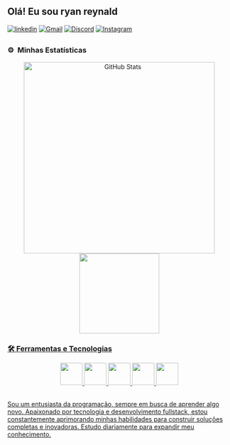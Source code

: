 
## Olá! Eu sou ryan reynald

[![linkedin](https://img.shields.io/badge/LinkedIn-0077B5?style=for-the-badge&logo=linkedin&logoColor=white)](https://www.linkedin.com/in/ryan-reynald-518073268/) [![Gmail](https://img.shields.io/badge/Gmail-D14836?style=for-the-badge&logo=gmail&logoColor=white)](https://mail.google.com/mail/u/0/?fs=1&tf=cm&source=mailto&to=ryanreynald67@gmail.com) [![Discord](https://img.shields.io/badge/Discord-7289DA?style=for-the-badge&logo=discord&logoColor=white)](https://discord.com/channels/@me) [![Instagram](https://img.shields.io/badge/Instagram-E4405F?style=for-the-badge&logo=instagram&logoColor=white)](https://www.instagram.com/eu_ryanr/)

 ##
### ⚙️ &nbsp;Minhas Estatísticas
<div align="center">
  <a href="https://github.com/RyanReynald">
  <img src="https://github-readme-stats.vercel.app/api?username=RyanReynald&show_icons=true&theme=radical" alt="GitHub Stats" width="430">
  <img height="180em" src="https://github-readme-stats.vercel.app/api/top-langs/?username=RyanReynald&layout=compact&langs_count=7&theme=tokyonight"/>
</div>
    

### <p align="left">🛠 Ferramentas e Tecnologias</p>

<div style="display: inline_block" align="center"<br>
<img width='50px' height='50px' src="https://cdn.jsdelivr.net/gh/devicons/devicon@latest/icons/html5/html5-original.svg" /> <img width='50px' height='50px' src="https://cdn.jsdelivr.net/gh/devicons/devicon@latest/icons/css3/css3-original.svg" />  <img width='50px' height='50px' src="https://cdn.jsdelivr.net/gh/devicons/devicon@latest/icons/javascript/javascript-original.svg" /> <img width='50px' height='50px' src="https://cdn.jsdelivr.net/gh/devicons/devicon@latest/icons/react/react-original.svg" />   
<img with='50px' height='50px'src="https://cdn.jsdelivr.net/gh/devicons/devicon@latest/icons/typescript/typescript-original.svg" />
</div> <br>

Sou um entusiasta da programação, sempre em busca de aprender algo novo. Apaixonado por tecnologia e desenvolvimento fullstack, estou constantemente aprimorando minhas habilidades para construir soluções completas e inovadoras. Estudo diariamente para expandir meu conhecimento.
